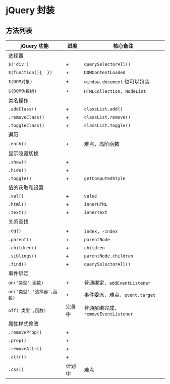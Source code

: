 # jQuery 封装

## 方法列表

| jQuery 功能                | 进度   | 核心备注                            |
| -------------------------- | ------ | ----------------------------------- |
| 选择器                     |        |                                     |
| `$('div')`                 | +      | `querySelectorAll()`                |
| `$(function(){  })`        | +      | `DOMContentLoaded`                  |
| `$(DOM对象)`               | +      | `window`, `document` 也可以包装     |
| `$(DOM伪数组)`             | +      | `HTMLCollection`，`NodeList`        |
| 类名操作                   |        |                                     |
| `.addClass()`              | +      | `classList.add()`                   |
| `.removeClass()`           | +      | `classList.remove()`                |
| `.toggleClass()`           | +      | `classList.toggle()`                |
| 遍历                       |        |                                     |
| `.each()`                  | +      | 难点，高阶函数                      |
| 显示隐藏切换               |        |                                     |
| `.show()`                  | +      |                                     |
| `.hide()`                  | +      |                                     |
| `.toggle()`                | +      | `getComputedStyle`                  |
| 值的获取和设置             |        |                                     |
| `.val()`                   | +      | `value`                             |
| `.html()`                  | +      | `innerHTML`                         |
| `.text()`                  | +      | `innerText`                         |
| 关系查找                   |        |                                     |
| `.eq()`                    | +      | `index`，`-index`                   |
| `.parent()`                | +      | `parentNode`                        |
| `.children()`              | +      | `children`                          |
| `.siblings()`              | +      | `parentNode.children`               |
| `.find()`                  | +      | `querySelectorAll()`                |
| 事件绑定                   |        |                                     |
| `on('类型',函数)`          | +      | 普通绑定，`addEventListener`        |
| `on('类型','选择器',函数)` | +      | 事件委派，难点，`event.target`      |
| `off('类型',函数)`         | 完善中 | 普通解绑完成，`removeEventListener` |
| 属性样式修改               |        |                                     |
| `.removeProp()`            | +      |                                     |
| `.prop()`                  | +      |                                     |
| `.removeAttr()`            | +      |                                     |
| `.attr()`                  | +      |                                     |
| `.css()`                   | 计划中 | 难点                                |



